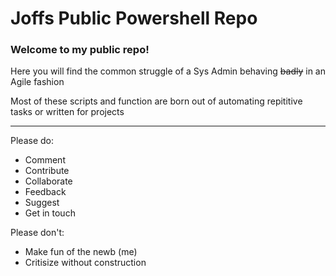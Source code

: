 # Joffs Public Powershell Repo

### Welcome to my public repo!

Here you will find the common struggle of a Sys Admin behaving ~~badly~~ in an Agile fashion

Most of these scripts and function are born out of automating repititive tasks or written for projects

***

Please do:

* Comment
* Contribute
* Collaborate
* Feedback
* Suggest
* Get in touch

Please don't:

* Make fun of the newb (me)
* Critisize without construction
